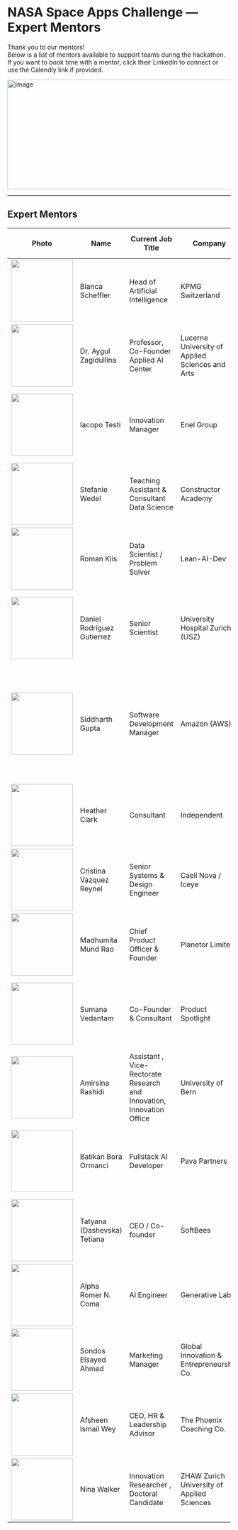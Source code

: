# NASA Space Apps Challenge — Expert Mentors

Thank you to our mentors!  
Below is a list of mentors available to support teams during the hackathon. If you want to book time with a mentor, click their LinkedIn to connect or use the Calendly link if provided.

<img width="800" height="247" alt="image" src="https://github.com/user-attachments/assets/f88a9ab4-1d9a-4a6e-94c9-6a298209604f" />

---

## Expert Mentors 

| Photo | Name | Current Job Title | Company | Expertise (short) | Area of Expertise (detailed) |Link|Link|
|---|---|---|---|---|---|---|---|
| <img src="https://media.licdn.com/dms/image/v2/D4E03AQHs4_v0jdvopw/profile-displayphoto-shrink_800_800/profile-displayphoto-shrink_800_800/0/1699977344890?e=1761782400&v=beta&t=yKXj6vY4FLSL_lMwe2LRQpS-T7gRwEEd-tuUCzzRzrU" width="140" height="140"/> | Bianca Scheffler | Head of Artificial Intelligence | KPMG Switzerland | Data Science, AI | Data & AI strategy, risk modeling, technology architecture | [<img src="https://cdn-icons-png.flaticon.com/512/174/174857.png" width="24"/>](https://www.linkedin.com/in/bianca-scheffler) | [<img src="https://cdn-icons-png.flaticon.com/512/747/747310.png" width="24"/>](https://calendly.com/bianca-scheffler/virtual-human-advice?month=2025-10) |
| <img src="https://media.licdn.com/dms/image/v2/D4E03AQGEg8rlL4pqhw/profile-displayphoto-crop_800_800/B4EZk322DNKYAQ-/0/1757578748581?e=1761782400&v=beta&t=VAw9YpzX6F-2_pYik9pHHkAOz8jgqsMB4M1fAodvyGA" width="140" height="140"/> | Dr. Aygul Zagidullina | Professor, Co-Founder Applied AI Center | Lucerne University of Applied Sciences and Arts | Research support, innovation management, academic partnerships | Research support, innovation management, academic partnerships | [<img src="https://cdn-icons-png.flaticon.com/512/174/174857.png" width="24"/>](https://www.linkedin.com/in/aygul-zagidullina-phd-2307/) | [<img src="https://cdn-icons-png.flaticon.com/512/747/747310.png" width="24"/>](YOUR_CALENDLY_URL) |
| <img src="https://media.licdn.com/dms/image/v2/C4D03AQFY4CKhT7nJ9Q/profile-displayphoto-shrink_800_800/profile-displayphoto-shrink_800_800/0/1536582625550?e=1761782400&v=beta&t=NyASqAg4gmtqjBeYogjCwfMLwC6jAvHgDA2yWc1ENuA" width="140" height="140"/> | Iacopo Testi | Innovation Manager | Enel Group | Software, AI & Data Science | Urban innovation, EO, renewable energy, project management, Smart cities, Innovation. | [<img src="https://cdn-icons-png.flaticon.com/512/174/174857.png" width="24"/>](https://www.linkedin.com/in/iacopo-testi/) | [<img src="https://cdn-icons-png.flaticon.com/512/747/747310.png" width="24"/>](https://calendly.com/iacopo-testi/30min) |
| <img src="https://media.licdn.com/dms/image/v2/C5103AQG5sx4icGc8tA/profile-displayphoto-shrink_800_800/profile-displayphoto-shrink_800_800/0/1517506830313?e=1761782400&v=beta&t=l233AujUtOCaBlcrOIhLsLAk4CJwNkDajgNTtGaFWsc" width="140" height="140"/> | Stefanie Wedel | Teaching Assistant & Consultant Data Science | Constructor Academy | Data Science, Economics | Data science consulting, economics, banking crises, teaching experience | [<img src="https://cdn-icons-png.flaticon.com/512/174/174857.png" width="24"/>](https://www.linkedin.com/in/stefaniewedel) | [<img src="https://cdn-icons-png.flaticon.com/512/747/747310.png" width="24"/>](https://calendly.com/wedel-stefanie/nasa-space-apps-mentoring-session) |
| <img src="https://media.licdn.com/dms/image/v2/D4E03AQGb8cp2TOy_mQ/profile-displayphoto-crop_800_800/B4EZlwl3NAIwAI-/0/1758530598225?e=1761782400&v=beta&t=6p3XDL28xIOAXW8ApX2G7P0JcR-oCnpB1b7cOEIzxmY" width="140" height="140"/> | Roman Klis | Data Scientist / Problem Solver | Lean-AI-Dev | Data Science, AI Transformation | Generative AI, large-scale data systems, process re-imagination, Lean-AI-DEV | [<img src="https://cdn-icons-png.flaticon.com/512/174/174857.png" width="24"/>](https://www.linkedin.com/in/roman-pawel-klis-3811994/) | [<img src="https://cdn-icons-png.flaticon.com/512/747/747310.png" width="24"/>](https://calendly.com/roman-pawel-klis/nasa-hackathon-challenge-2025) |
| <img src="https://media.licdn.com/dms/image/v2/C4D03AQGygCBOAvJZAA/profile-displayphoto-shrink_800_800/profile-displayphoto-shrink_800_800/0/1621859582551?e=1761782400&v=beta&t=D5kE88UribV0LqmRym7Yo1FHQJZA4yjE782ich9aRgc" width="140" height="140"/> | Daniel Rodriguez Gutierrez | Senior Scientist | University Hospital Zurich (USZ) | Biomedicine | Translational research, clinical data integration, immunology, endocrinology, women’s health | [<img src="https://cdn-icons-png.flaticon.com/512/174/174857.png" width="24"/>](https://www.linkedin.com/in/daniel-rodriguez-gutierrez/) | [<img src="https://cdn-icons-png.flaticon.com/512/747/747310.png" width="24"/>](https://calendly.com/rodriguez-gutierrez-dan/nasa-app-hackaton) |
| <img src="https://media.licdn.com/dms/image/v2/D5603AQHpest12gCmig/profile-displayphoto-shrink_800_800/B56Zb.7_HCHUAc-/0/1748033861208?e=1761782400&v=beta&t=P_dm0EvwuxF3X0LxNKWw4FuFhSvim2huK_0ThwQoEvU" width="140" height="140"/> | Siddharth Gupta | Software Development Manager | Amazon (AWS) | Generative AI, Software Development, ML, Scaling | Leading Generative AI within AWS SageMaker’s Unified Experiences; focus on agentic experiences; edge ML; ex-Yahoo, Glassdoor, Twitch | [<img src="https://cdn-icons-png.flaticon.com/512/174/174857.png" width="24"/>](https://www.linkedin.com/in/sid88in/) | [<img src="https://cdn-icons-png.flaticon.com/512/747/747310.png" width="24"/>](https://calendly.com/sid88in/new-meeting) |
| <img src="https://media.licdn.com/dms/image/v2/C4D03AQE2rkESAw9HNA/profile-displayphoto-shrink_800_800/profile-displayphoto-shrink_800_800/0/1516495607255?e=1761782400&v=beta&t=5oFL5HnOAVTof0bVy6Sg6oTzmfzgHulcL1ruv9e5tW4" width="140" height="140"/> | Heather Clark | Consultant | Independent | GIS, Energy, Startups | GIS, energy, finance, insurance, agri, SaaS, fundraising & scaling |[<img src="https://cdn-icons-png.flaticon.com/512/174/174857.png" width="24"/>](https://www.linkedin.com/in/heather-pace-clark/) | [<img src="https://cdn-icons-png.flaticon.com/512/747/747310.png" width="24"/>](YOUR_CALENDLY_URL) |
| <img src="https://media.licdn.com/dms/image/v2/D4E03AQEg_bY2cl9cXA/profile-displayphoto-crop_800_800/B4EZlZm8IcHEAM-/0/1758145006355?e=1761782400&v=beta&t=EPAmHNGms2JEdxoZmxwaKhvpKb1BAdsSY10pO9qLbZg" width="140" height="140"/> | Cristina Vazquez Reynel | Senior Systems & Design Engineer | Caeli Nova / Iceye | Engineering | Aerospace systems, design & systems engineering | [<img src="https://cdn-icons-png.flaticon.com/512/174/174857.png" width="24"/>](https://www.linkedin.com/in/cristinareynel) | [<img src="https://cdn-icons-png.flaticon.com/512/747/747310.png" width="24"/>](https://calendly.com/cristinavreynel/new-meeting) |
| <img src="https://media.licdn.com/dms/image/v2/D4E03AQEGLu5nSBqlWg/profile-displayphoto-shrink_800_800/profile-displayphoto-shrink_800_800/0/1724976084421?e=1761782400&v=beta&t=n23OxK8VZHZ5NekyjAEMpgmm41mhmL6ePiBMYncupBk" width="140" height="140"/> | Madhumita Mund Rao | Chief Product Officer & Founder | Planetor Limited | Earth Observation, Geospatial | EO, spatial data science, product dev, climate tech, agriculture | [<img src="https://cdn-icons-png.flaticon.com/512/174/174857.png" width="24"/>](https://www.linkedin.com/in/madhumitamundraodata/) | [<img src="https://cdn-icons-png.flaticon.com/512/747/747310.png" width="24"/>](YOUR_CALENDLY_URL) |
| <img src="https://media.licdn.com/dms/image/v2/D4E03AQG17OnzVA_xMQ/profile-displayphoto-crop_800_800/B4EZhSLB7aHgAM-/0/1753725280443?e=1761782400&v=beta&t=eQaPgjmaNYJe775MWP21AZ57nXYBcxaI0u-8UYmw8xE" width="140" height="140"/> | Sumana Vedantam | Co-Founder & Consultant | Product Spotlight | Tech Consulting, Product Management | Building tech solutions in Zürich; experience across business, healthcare, sustainability | [<img src="https://cdn-icons-png.flaticon.com/512/174/174857.png" width="24"/>](https://linkedin.com/in/sumanavedantam) | [<img src="https://cdn-icons-png.flaticon.com/512/747/747310.png" width="24"/>](https://calendly.com/suvp1610/30min?back=1&month=2025-10&date=2025-10-04) |
| <img src="https://media.licdn.com/dms/image/v2/D4E03AQGBdJWTaqiwxg/profile-displayphoto-crop_800_800/B4EZlnZTg.KcAI-/0/1758376311326?e=1761782400&v=beta&t=Bnft40Q01wbJwiUdA7XpOCVKencvhQIrXl6cq827eOE" width="140" height="140"/> | Amirsina Rashidi | Assistant , Vice-Rectorate Research and Innovation, Innovation Office | University of Bern  | Research support, innovation management, academic partnerships | Research support, innovation management, academic partnerships | [<img src="https://cdn-icons-png.flaticon.com/512/174/174857.png" width="24"/>](https://www.linkedin.com/in/amirsina-rashidi/) | [<img src="https://cdn-icons-png.flaticon.com/512/747/747310.png" width="24"/>](https://calendly.com/amirsina-rashidi-unibe) |
| <img src="https://media.licdn.com/dms/image/v2/D4E03AQG99KL-M5YJ4Q/profile-displayphoto-crop_800_800/B4EZgFwc7GGoAM-/0/1752443246754?e=1761782400&v=beta&t=PlLkdmp09gXVGx01KHmdtlnjHoS3aGdxZAO0JRsgoRw" width="140" height="140"/> | Batikan Bora Ormanci | Fullstack AI Developer | Pava Partners | Software Development, AI | Backend, frontend, AI, integration, UX, presentation; adaptive reinforcement learning | [<img src="https://cdn-icons-png.flaticon.com/512/174/174857.png" width="24"/>](https://linkedin.com/in/batikanor) | [<img src="https://cdn-icons-png.flaticon.com/512/747/747310.png" width="24"/>](https://calendly.com/batikanor) |
| <img src="https://media.licdn.com/dms/image/v2/D4E03AQFkBLomON6A3A/profile-displayphoto-shrink_800_800/profile-displayphoto-shrink_800_800/0/1680626440600?e=1761782400&v=beta&t=o5k1mKbQ1Xhj6MA-dg3fEkQLfs-dT5twO-I2LuHCbRA" width="140" height="140"/> | Tatyana (Dashevska) Tetiana | CEO / Co-founder | SoftBees | Project Management, IT Executive | Fintech, banking, leadership, scaling teams | [<img src="https://cdn-icons-png.flaticon.com/512/174/174857.png" width="24"/>](http://linkedin.com/in/tatyana-dashevska) | [<img src="https://cdn-icons-png.flaticon.com/512/747/747310.png" width="24"/>](https://calendly.com/tatyana-dashevska/trip) |
| <img src="https://media.licdn.com/dms/image/v2/D5603AQH1gxwWFGdx5w/profile-displayphoto-shrink_800_800/profile-displayphoto-shrink_800_800/0/1726788004628?e=1761782400&v=beta&t=yb88JxhNHivmZ5HU9VOctE1m7NMtY-3uuF9Igk9eLRA" width="140" height="140"/> | Alpha Romer N. Coma | AI Engineer | Generative Labs | Software, Cloud, AI | Multimodal deep learning, TPU research, agentic workflows | [<img src="https://cdn-icons-png.flaticon.com/512/174/174857.png" width="24"/>](https://linkedin.com/in/alpharomercoma) | [<img src="https://cdn-icons-png.flaticon.com/512/747/747310.png" width="24"/>](https://calendly.com/alpha-coma-ict/30min) |
| <img src="https://media.licdn.com/dms/image/v2/D4D35AQGupvjZ5e2wAA/profile-framedphoto-shrink_800_800/B4DZhNjgE7H4Ag-/0/1753647809205?e=1759348800&v=beta&t=Jnmjytvtf9_V3ucwblLfRiGPL_gUCNFiyH-xZVWYuKw" width="140" height="140"/> | Sondos Elsayed Ahmed | Marketing Manager | Global Innovation & Entrepreneurship Co. | Marketing & Business Dev. | Marketing strategy, event management, BI-driven storytelling | [<img src="https://cdn-icons-png.flaticon.com/512/174/174857.png" width="24"/>](https://www.linkedin.com/in/sondose30/) | [<img src="https://cdn-icons-png.flaticon.com/512/747/747310.png" width="24"/>](https://calendly.com/sondos-elsayed-ahmed/nasa-datanauts-mentorship) |
| <img src="https://media.licdn.com/dms/image/v2/D4D03AQGt07Kx8WwtQg/profile-displayphoto-crop_800_800/B4DZkVYOYeIEAI-/0/1757000297091?e=1761782400&v=beta&t=Bos_iWNWbLAAmHAbWFtF6pn_8_CJ1798TdxepwEA7hs" width="140" height="140"/> | Afsheen Ismail Wey | CEO, HR & Leadership Advisor | The Phoenix Coaching Co. | HR & Leadership | Executive coaching, leadership strategy, team facilitation | [<img src="https://cdn-icons-png.flaticon.com/512/174/174857.png" width="24"/>](https://www.linkedin.com/in/afsheenismailwey) | [<img src="https://cdn-icons-png.flaticon.com/512/747/747310.png" width="24"/>](https://scheduler.zoom.us/afsheen-ismail-wey/nasa-space-challenge-expert-mentor-afsheen-ismail) |
| <img src="https://media.licdn.com/dms/image/v2/D4E03AQEW-O0hikimeg/profile-displayphoto-shrink_800_800/profile-displayphoto-shrink_800_800/0/1664546866720?e=1761782400&v=beta&t=qRc8b8_w_ipxW7KYzxCy6kDi_4FG8jUyXocJDrz53Lw" width="140" height="140"/> | Nina Walker | Innovation Researcher , Doctoral Candidate | ZHAW Zurich University of Applied Sciences | Expert in Business in Space, Pitching and Presentations | Research support, innovation management, academic partnerships | [<img src="https://cdn-icons-png.flaticon.com/512/174/174857.png" width="24"/>]([https://www.linkedin.com/in/walker-nina/](https://media.licdn.com/dms/image/v2/D4E03AQEW-O0hikimeg/profile-displayphoto-shrink_800_800/profile-displayphoto-shrink_800_800/0/1664546866720?e=1761782400&v=beta&t=qRc8b8_w_ipxW7KYzxCy6kDi_4FG8jUyXocJDrz53Lw)) | [<img src="https://cdn-icons-png.flaticon.com/512/747/747310.png" width="24"/>](https://calendly.com/wakk/individual-coaching-i-e) |




